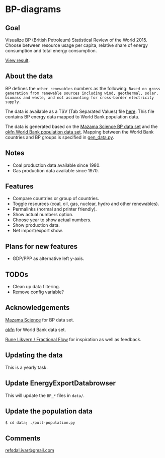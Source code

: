 BP-diagrams
===========

Goal
----
Visualize BP (British Petroleum) Statistical Review of the World 2015.
Choose between resource usage per capita, 
relative share of energy consumption and total energy consumption.

[View result](http://ivarref.github.io/bp-diagrams/).

About the data
--------------
BP defines the `other renewables` numbers as the following: `Based on gross generation from renewable sources including wind, geothermal, solar, biomass and waste, and not accounting for cross-border electricity supply.`

The data is available as a TSV (Tab Separated Values) file [here](https://github.com/ivarref/bp-diagrams/blob/master/data/data.tsv). This file contains BP energy data mapped to World Bank population data.

The data is generated based on the [Mazama Science BP data set](http://mazamascience.com/OilExport/data.html) and the [okfn World Bank population data set](http://data.okfn.org/data/core/population).
Mapping between the World Bank countries and BP groups is specified in [gen_data.py](https://github.com/ivarref/bp-diagrams/blob/master/gen_data.py).

Notes
--------
* Coal production data available since 1980.
* Gas production data available since 1970.

Features
--------

* Compare countries or group of countries.
* Toggle resources (coal, oil, gas, nuclear, hydro and other renewables).
* Permalinks (normal and printer friendly).
* Show actual numbers option.
* Choose year to show actual numbers.
* Show production data.
* Net import/export show.

Plans for new features
----------------------

* GDP/PPP as alternative left y-axis.

TODOs
----------------------

* Clean up data filtering.
* Remove config variable?

Acknowledgements
----------------
[Mazama Science](http://mazamascience.com/OilExport/) for BP data set.

[okfn](http://data.okfn.org/data/core/population) for World Bank data set.

[Rune Likvern / Fractional Flow](http://fractionalflow.com/) for inspiration as well as feedback.

Updating the data
-----------------

This is a yearly task.

## Update EnergyExportDatabrowser
This will update the `BP_*` files in `data/`.

## Update the population data

`$ cd data; ./pull-population.py`


Comments
--------
refsdal.ivar@gmail.com

